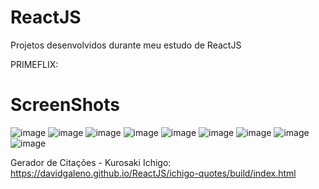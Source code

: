 # ReactJS
Projetos desenvolvidos durante meu estudo de ReactJS

PRIMEFLIX:
# ScreenShots

![image](https://user-images.githubusercontent.com/92187957/178191928-af5607bf-2c44-4e16-840c-f5cfae72e322.png)
![image](https://user-images.githubusercontent.com/92187957/178191973-d289f69d-24eb-4765-81b7-c4b8899d055c.png)
![image](https://user-images.githubusercontent.com/92187957/178192144-89d54b7c-d464-4b29-b2fc-ae5a1f5e588c.png)
![image](https://user-images.githubusercontent.com/92187957/178192176-4ac2cc0f-8d7d-4742-af2c-0548bbdad215.png)
![image](https://user-images.githubusercontent.com/92187957/178192350-c6eaece7-308f-429f-9485-5a44b7634fd7.png)
![image](https://user-images.githubusercontent.com/92187957/178192473-77f5bd92-2dcd-4e05-a1b6-19adb52c8938.png)
![image](https://user-images.githubusercontent.com/92187957/178192578-31296ea6-c734-4e7a-83e6-194267ca88cb.png)
![image](https://user-images.githubusercontent.com/92187957/178192610-a841ccc1-9931-48c6-b41f-f02bf00faa02.png)
![image](https://user-images.githubusercontent.com/92187957/178192199-0e0102cc-5482-43fd-8930-27b081a44dda.png)

Gerador de Citações - Kurosaki Ichigo:
https://davidgaleno.github.io/ReactJS/ichigo-quotes/build/index.html

